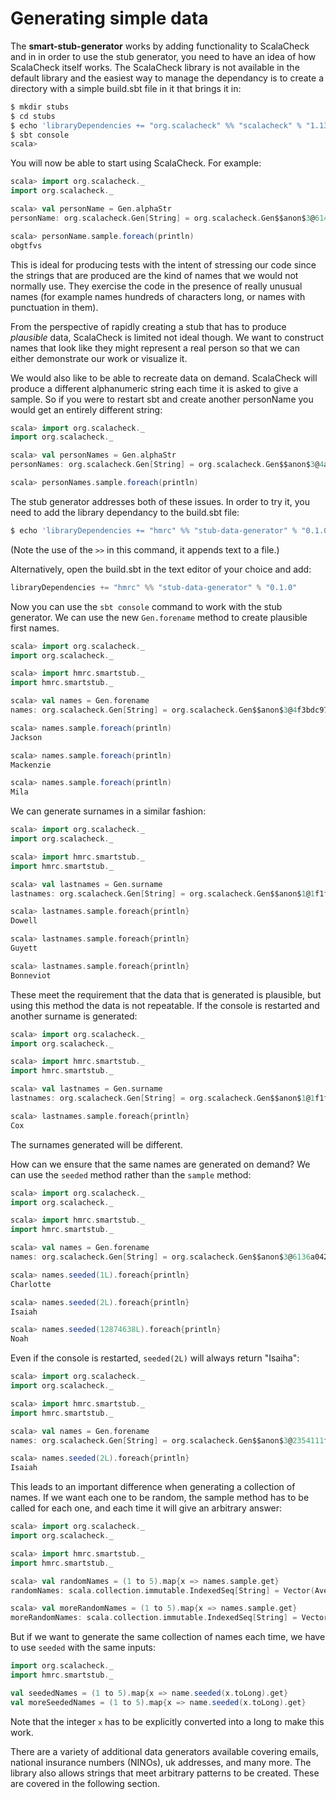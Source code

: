 # Generating simple data

The **smart-stub-generator** works by adding functionality to ScalaCheck and in in order to use the stub generator, you need to have an idea of how ScalaCheck itself works. The ScalaCheck library is not available in the default library and the easiest way to manage the dependancy is to create a directory with a simple build.sbt file in it that brings it in:

```sh
$ mkdir stubs
$ cd stubs
$ echo 'libraryDependencies += "org.scalacheck" %% "scalacheck" % "1.13.4"' > build.sbt
$ sbt console
scala>
```

You will now be able to start using ScalaCheck. For example: 

```scala
scala> import org.scalacheck._
import org.scalacheck._

scala> val personName = Gen.alphaStr
personName: org.scalacheck.Gen[String] = org.scalacheck.Gen$$anon$3@61433ac3

scala> personName.sample.foreach(println)
obgtfvs
```

This is ideal for producing tests with the intent of stressing our code since the strings that are produced are the kind of names that we would not normally use. They exercise the code in the presence of really unusual names (for example names hundreds of characters long, or names with punctuation in them).

From the perspective of rapidly creating a stub that has to produce _plausible_ data, ScalaCheck is limited not ideal though. We want to construct names that look like they might represent a real person so that we can either demonstrate our work or visualize it.

We would also like to be able to recreate data on demand. ScalaCheck will produce a different alphanumeric string each time it is asked to give a sample. So if you were to restart sbt and create another personName you would get an entirely different string:

```scala
scala> import org.scalacheck._
import org.scalacheck._

scala> val personNames = Gen.alphaStr
personNames: org.scalacheck.Gen[String] = org.scalacheck.Gen$$anon$3@4a421d9e

scala> personNames.sample.foreach(println)

```

The stub generator addresses both of these issues. In order to try it, you need to add the library dependancy to the build.sbt file:

```sh
$ echo 'libraryDependencies += "hmrc" %% "stub-data-generator" % "0.1.0"' >> build.sbt
```

(Note the use of the ```>>``` in this command, it appends text to a file.) 

Alternatively, open the build.sbt in the text editor of your choice and add:

```scala
libraryDependencies += "hmrc" %% "stub-data-generator" % "0.1.0"
```

Now you can use the ```sbt console``` command to work with the stub generator. We can use the new ```Gen.forename``` method to create plausible first names.

```scala
scala> import org.scalacheck._
import org.scalacheck._

scala> import hmrc.smartstub._
import hmrc.smartstub._

scala> val names = Gen.forename
names: org.scalacheck.Gen[String] = org.scalacheck.Gen$$anon$3@4f3bdc97

scala> names.sample.foreach(println)
Jackson

scala> names.sample.foreach(println)
Mackenzie

scala> names.sample.foreach(println)
Mila
```

We can generate surnames in a similar fashion:

```scala
scala> import org.scalacheck._
import org.scalacheck._

scala> import hmrc.smartstub._
import hmrc.smartstub._

scala> val lastnames = Gen.surname
lastnames: org.scalacheck.Gen[String] = org.scalacheck.Gen$$anon$1@1f1f8c34

scala> lastnames.sample.foreach{println}
Dowell

scala> lastnames.sample.foreach{println}
Guyett

scala> lastnames.sample.foreach{println}
Bonneviot
```

These meet the requirement that the data that is generated is plausible, but using this method the data is not repeatable. If the console is restarted and another surname is generated:

```scala
scala> import org.scalacheck._
import org.scalacheck._

scala> import hmrc.smartstub._
import hmrc.smartstub._

scala> val lastnames = Gen.surname
lastnames: org.scalacheck.Gen[String] = org.scalacheck.Gen$$anon$1@1f1f8c34

scala> lastnames.sample.foreach{println}
Cox
```

The surnames generated will be different.

How can we ensure that the same names are generated on demand? We can use the ``seeded`` method rather than the ```sample``` method:

```scala
scala> import org.scalacheck._
import org.scalacheck._

scala> import hmrc.smartstub._
import hmrc.smartstub._

scala> val names = Gen.forename
names: org.scalacheck.Gen[String] = org.scalacheck.Gen$$anon$3@6136a042

scala> names.seeded(1L).foreach{println}
Charlotte

scala> names.seeded(2L).foreach{println}
Isaiah

scala> names.seeded(12874638L).foreach{println}
Noah
```

Even if the console is restarted, ``seeded(2L)``  will always return "Isaiha":

```scala
scala> import org.scalacheck._
import org.scalacheck._

scala> import hmrc.smartstub._
import hmrc.smartstub._

scala> val names = Gen.forename
names: org.scalacheck.Gen[String] = org.scalacheck.Gen$$anon$3@2354111f

scala> names.seeded(2L).foreach{println}
Isaiah
```

This leads to an important difference when generating a collection of names. If we want each one to be random, the sample method has to be called for each one, and each time it will give an arbitrary answer:

```scala
scala> import org.scalacheck._
import org.scalacheck._

scala> import hmrc.smartstub._
import hmrc.smartstub._

scala> val randomNames = (1 to 5).map{x => names.sample.get}
randomNames: scala.collection.immutable.IndexedSeq[String] = Vector(Avery, Arianna, Emma, Hailey, Alexander)

scala> val moreRandomNames = (1 to 5).map{x => names.sample.get}
moreRandomNames: scala.collection.immutable.IndexedSeq[String] = Vector(Eli, Anna, Mason, Sarah, Caden)
```

But if we want to generate the same collection of names each time, we have to use ```seeded``` with the same inputs:

```scala
import org.scalacheck._
import hmrc.smartstub._

val seededNames = (1 to 5).map{x => name.seeded(x.toLong).get}
val moreSeededNames = (1 to 5).map{x => name.seeded(x.toLong).get}
```

Note that the integer ```x``` has to be explicitly converted into a long to make this work.

There are a variety of additional data generators available covering emails, national insurance numbers (NINOs), uk addresses, and many more. The library also allows strings that meet arbitrary patterns to be created. These are covered in the following section.



